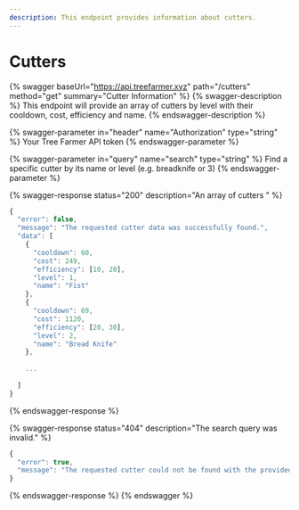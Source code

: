 ```yaml
---
description: This endpoint provides information about cutters.
---
```


# Cutters

{% swagger baseUrl="https://api.treefarmer.xyz" path="/cutters" method="get" summary="Cutter Information" %}
{% swagger-description %}
This endpoint will provide an array of cutters by level with their cooldown, cost, efficiency and name.
{% endswagger-description %}

{% swagger-parameter in="header" name="Authorization" type="string" %}
Your Tree Farmer API token
{% endswagger-parameter %}

{% swagger-parameter in="query" name="search" type="string" %}
Find a specific cutter by its name or level (e.g. breadknife or 3)
{% endswagger-parameter %}

{% swagger-response status="200" description="An array of cutters " %}
```javascript
{
  "error": false,
  "message": "The requested cutter data was successfully found.",
  "data": [
    {
      "cooldown": 60,
      "cost": 249,
      "efficiency": [10, 20],
      "level": 1,
      "name": "Fist"
    }, 
    {
      "cooldown": 69,
      "cost": 1120,
      "efficiency": [20, 30],
      "level": 2,
      "name": "Bread Knife"
    },
  
    ...
      
  ]
}
```
{% endswagger-response %}

{% swagger-response status="404" description="The search query was invalid." %}
```javascript
{
  "error": true,
  "message": "The requested cutter could not be found with the provided query. Please check the name or ID and try again."
}
```
{% endswagger-response %}
{% endswagger %}
